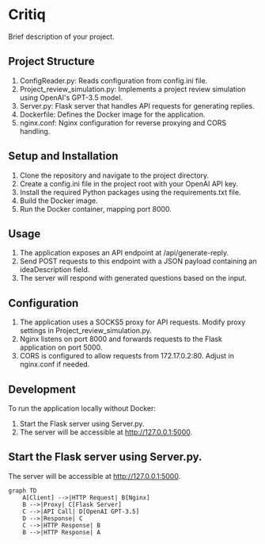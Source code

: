 # Critiq

Brief description of your project.

## Project Structure

1. ConfigReader.py: Reads configuration from config.ini file.
2. Project_review_simulation.py: Implements a project review simulation using OpenAI's GPT-3.5 model.
3. Server.py: Flask server that handles API requests for generating replies.
4. Dockerfile: Defines the Docker image for the application.
5. nginx.conf: Nginx configuration for reverse proxying and CORS handling.

## Setup and Installation

1. Clone the repository and navigate to the project directory.
2. Create a config.ini file in the project root with your OpenAI API key.
3. Install the required Python packages using the requirements.txt file.
4. Build the Docker image.
5. Run the Docker container, mapping port 8000.

## Usage
1. The application exposes an API endpoint at /api/generate-reply.
2. Send POST requests to this endpoint with a JSON payload containing an ideaDescription field.
3. The server will respond with generated questions based on the input.

## Configuration

1. The application uses a SOCKS5 proxy for API requests. Modify proxy settings in Project_review_simulation.py.
2. Nginx listens on port 8000 and forwards requests to the Flask application on port 5000.
3. CORS is configured to allow requests from 172.17.0.2:80. Adjust in nginx.conf if needed.

## Development
To run the application locally without Docker:

1. Start the Flask server using Server.py.
2. The server will be accessible at http://127.0.0.1:5000.

## Start the Flask server using Server.py.
The server will be accessible at http://127.0.0.1:5000.

```
graph TD
    A[Client] -->|HTTP Request| B[Nginx]
    B -->|Proxy| C[Flask Server]
    C -->|API Call| D[OpenAI GPT-3.5]
    D -->|Response| C
    C -->|HTTP Response| B
    B -->|HTTP Response| A
```

